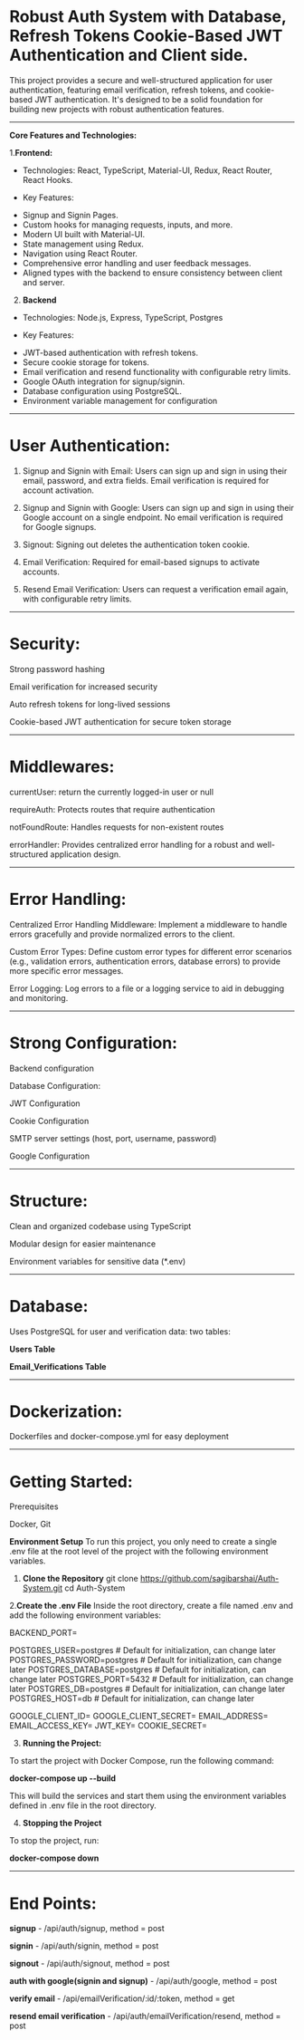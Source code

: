 # Robust Auth System with Database, Refresh Tokens Cookie-Based JWT Authentication and Client side.

This project provides a secure and well-structured application for user authentication, featuring email verification, refresh tokens, and cookie-based JWT authentication. It's designed to be a solid foundation for building new projects with robust authentication features.

---

**Core Features and Technologies:**

1.**Frontend:**

- Technologies: React, TypeScript, Material-UI, Redux, React Router, React Hooks.

- Key Features:
* Signup and Signin Pages.
* Custom hooks for managing requests, inputs, and more.
* Modern UI built with Material-UI.
* State management using Redux.
* Navigation using React Router.
* Comprehensive error handling and user feedback messages.
* Aligned types with the backend to ensure consistency between client and server.


2. **Backend**

- Technologies: Node.js, Express, TypeScript, Postgres

- Key Features:
* JWT-based authentication with refresh tokens.
* Secure cookie storage for tokens.
* Email verification and resend functionality with configurable retry limits.
* Google OAuth integration for signup/signin.
* Database configuration using PostgreSQL.
* Environment variable management for configuration



---

# User Authentication:

1. Signup and Signin with Email: Users can sign up and sign in using their email, password, and extra fields. Email verification is required for account activation.

2. Signup and Signin with Google: Users can sign up and sign in using their Google account on a single endpoint. No email verification is required for Google signups.

3. Signout: Signing out deletes the authentication token cookie.

4. Email Verification: Required for email-based signups to activate accounts.

5. Resend Email Verification: Users can request a verification email again, with configurable retry limits.

---

# Security:

Strong password hashing

Email verification for increased security

Auto refresh tokens for long-lived sessions

Cookie-based JWT authentication for secure token storage

---

# Middlewares:

currentUser: return the currently logged-in user or null

requireAuth: Protects routes that require authentication

notFoundRoute: Handles requests for non-existent routes

errorHandler: Provides centralized error handling for a robust and well-structured application design.

---

# Error Handling:

Centralized Error Handling Middleware: Implement a middleware to handle errors gracefully and provide normalized errors to the client.

Custom Error Types: Define custom error types for different error scenarios (e.g., validation errors, authentication errors, database errors) to provide more specific error messages.

Error Logging: Log errors to a file or a logging service to aid in debugging and monitoring.

---
# Strong Configuration:

Backend configuration

Database Configuration:

JWT Configuration

Cookie Configuration

SMTP server settings (host, port, username, password)

Google Configuration


---

# Structure:

Clean and organized codebase using TypeScript

Modular design for easier maintenance

Environment variables for sensitive data (*.env)

---

# Database:

Uses PostgreSQL for user and verification data:
two tables: 

**Users Table**

**Email_Verifications Table**

---

# Dockerization:

Dockerfiles and docker-compose.yml for easy deployment

---


#  Getting Started:
Prerequisites

Docker, Git

**Environment Setup**
To run this project, you only need to create a single .env file at the root level of the project with the following environment variables.

1. **Clone the Repository**
git clone https://github.com/sagibarshai/Auth-System.git
cd Auth-System

2.**Create the .env File**
Inside the root directory, create a file named .env and add the following environment variables:

BACKEND_PORT=<value>


POSTGRES_USER=postgres  # Default for initialization, can change later
POSTGRES_PASSWORD=postgres  # Default for initialization, can change later
POSTGRES_DATABASE=postgres  # Default for initialization, can change later
POSTGRES_PORT=5432  # Default for initialization, can change later
POSTGRES_DB=postgres  # Default for initialization, can change later
POSTGRES_HOST=db  # Default for initialization, can change later

GOOGLE_CLIENT_ID=<value>
GOOGLE_CLIENT_SECRET=<value>
EMAIL_ADDRESS=<value>
EMAIL_ACCESS_KEY=<value>
JWT_KEY=<value>
COOKIE_SECRET=<value>




3. **Running the Project:**
   
To start the project with Docker Compose, run the following command:

**docker-compose up --build**

This will build the services and start them using the environment variables defined in .env file in the root directory.

4. **Stopping the Project**

To stop the project, run:

**docker-compose down**

---

# End Points:

**signup** - /api/auth/signup, method = post 

**signin** - /api/auth/signin, method = post

**signout** - /api/auth/signout, method = post

**auth with google(signin and signup)** - /api/auth/google, method = post

**verify email** - /api/emailVerification/:id/:token, method = get

**resend email verification** - /api/auth/emailVerification/resend, method = post
